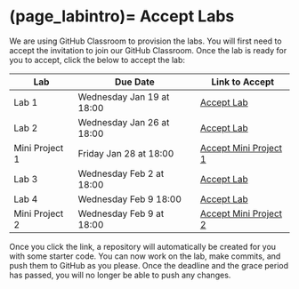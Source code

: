 (page_labintro)=
Accept Labs
=======================

We are using GitHub Classroom to provision the labs. 
You will first need to accept the invitation to join our GitHub Classroom.
Once the lab is ready for you to accept, click the below to accept the lab:

| Lab            | Due Date                  | Link to Accept                                              |
|----------------|---------------------------|-------------------------------------------------------------|
| Lab 1          | Wednesday Jan 19 at 18:00 | [Accept Lab](https://classroom.github.com/a/pLXmHt58)       |
| Lab 2          | Wednesday Jan 26 at 18:00 | [Accept Lab](https://classroom.github.com/a/_ZylBORl)       |
| Mini Project 1 | Friday Jan 28 at 18:00    | [Accept Mini Project 1](https://classroom.github.com/a/4BkuJPHc) |
| Lab 3          | Wednesday Feb 2 at 18:00  | [Accept Lab](https://classroom.github.com/a/n6ildz5c)       |
| Lab 4          | Wednesday Feb 9 18:00     | [Accept Lab](https://classroom.github.com/a/kggDJNm4)       |
| Mini Project 2 | Wednesday Feb 9 at 18:00  | [Accept Mini Project 2](https://classroom.github.com/a/steiNIgt) |

Once you click the link, a repository will automatically be created for you with some starter code.
You can now work on the lab, make commits, and push them to GitHub as you please. 
Once the deadline and the grace period has passed, you will no longer be able to push any changes.